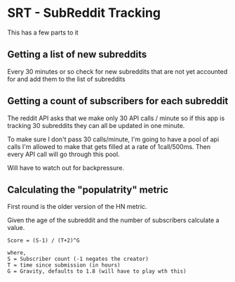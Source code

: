 # SRT - SubReddit Tracking

This has a few parts to it

## Getting a list of new subreddits

Every 30 minutes or so check for new subreddits that are not
yet accounted for and add them to the list of subreddits

## Getting a count of subscribers for each subreddit

The reddit API asks that we make only 30 API calls / minute so if this app
is tracking 30 subreddits they can all be updated in one minute.

To make sure I don't pass 30 calls/minute, I'm going to have a pool of api
calls I'm allowed to make that gets filled at a rate of 1call/500ms.
Then every API call will go through this pool.

Will have to watch out for backpressure.

## Calculating the "populatrity" metric

First round is the older version of the HN metric.

Given the age of the subreddit and the number of subscribers calculate a value.

    Score = (S-1) / (T+2)^G

    where,
    S = Subscriber count (-1 negates the creator)
    T = time since submission (in hours)
    G = Gravity, defaults to 1.8 (will have to play wth this) 
